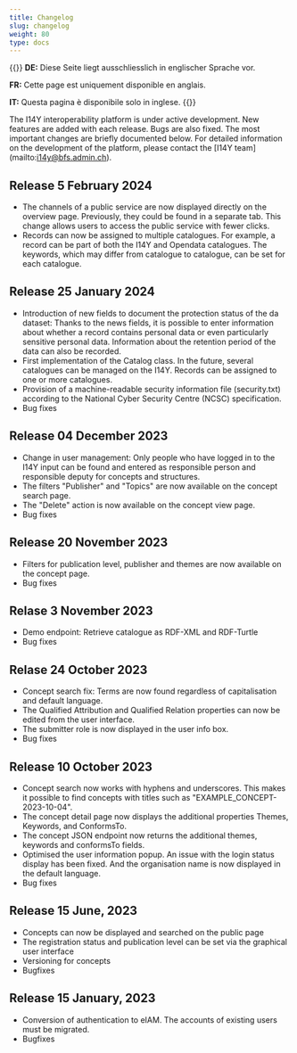 ```yaml
---
title: Changelog
slug: changelog
weight: 80
type: docs
---
```

{{<alert title="Language" color="warning">}}
__DE:__ Diese Seite liegt ausschliesslich in englischer Sprache vor. 

__FR:__ Cette page est uniquement disponible en anglais.

__IT:__ Questa pagina è disponibile solo in inglese.
{{</alert>}}

The I14Y interoperability platform is under active development. New features are added with each release. Bugs are also fixed. The most important changes are briefly documented below. For detailed information on the development of the platform, please contact the [I14Y team] (mailto:i14y@bfs.admin.ch). 

## Release 5 February 2024
- The channels of a public service are now displayed directly on the overview page. Previously, they could be found in a separate tab. This change allows users to access the public service with fewer clicks. 
- Records can now be assigned to multiple catalogues. For example, a record can be part of both the I14Y and Opendata catalogues. The keywords, which may differ from catalogue to catalogue, can be set for each catalogue. 

## Release 25 January 2024
- Introduction of new fields to document the protection status of the da dataset: Thanks to the news fields, it is possible to enter information about whether a record contains personal data or even particularly sensitive personal data. Information about the retention period of the data can also be recorded.
- First implementation of the Catalog class. In the future, several catalogues can be managed on the I14Y. Records can be assigned to one or more catalogues. 
- Provision of a machine-readable security information file (security.txt) according to the National Cyber Security Centre (NCSC) specification.
- Bug fixes

## Release 04 December 2023
- Change in user management: Only people who have logged in to the I14Y input can be found and entered as responsible person and responsible deputy for concepts and structures.
- The filters "Publisher" and "Topics" are now available on the concept search page.
- The "Delete" action is now available on the concept view page.
- Bug fixes

## Release 20 November 2023
- Filters for publication level, publisher and themes are now available on the concept page.
- Bug fixes

## Relase 3 November 2023
- Demo endpoint: Retrieve catalogue as RDF-XML and RDF-Turtle
- Bug fixes

## Relase 24 October 2023
- Concept search fix: Terms are now found regardless of capitalisation and default language. 
- The Qualified Attribution and Qualified Relation properties can now be edited from the user interface.
- The submitter role is now displayed in the user info box. 
- Bug fixes

## Release 10 October 2023
- Concept search now works with hyphens and underscores. This makes it possible to find concepts with titles such as "EXAMPLE_CONCEPT-2023-10-04". 
- The concept detail page now displays the additional properties Themes, Keywords, and ConformsTo.
- The concept JSON endpoint now returns the additional themes, keywords and conformsTo fields.
- Optimised the user information popup. An issue with the login status display has been fixed. And the organisation name is now displayed in the default language. 
- Bug fixes

## Release 15 June, 2023
- Concepts can now be displayed and searched on the public page 
- The registration status and publication level can be set via the graphical user interface
- Versioning for concepts 
- Bugfixes

## Release 15 January, 2023
- Conversion of authentication to eIAM. The accounts of existing users must be migrated. 
- Bugfixes
